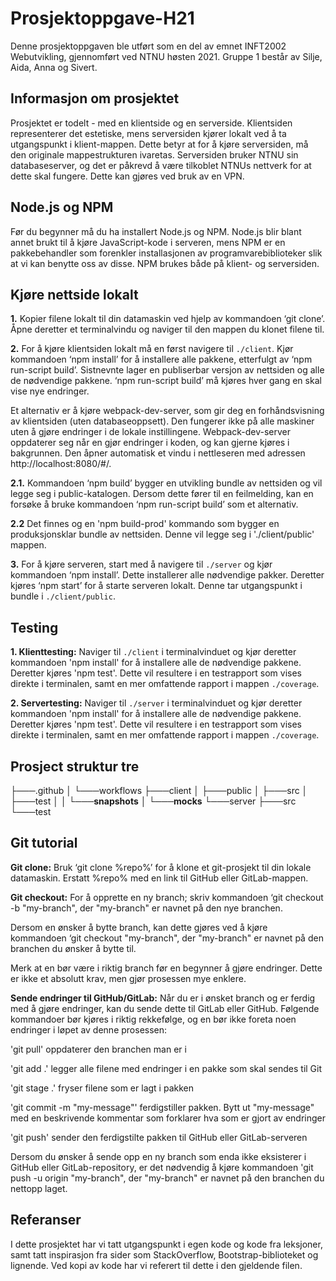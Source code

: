 # Prosjektoppgave-H21
Denne prosjektoppgaven ble utført som en del av emnet INFT2002 Webutvikling, gjennomført ved NTNU høsten 2021. Gruppe 1 består av Silje, Aida, Anna og Sivert.



## Informasjon om prosjektet
Prosjektet er todelt - med en klientside og en serverside. Klientsiden representerer det estetiske, mens serversiden kjører lokalt ved å ta utgangspunkt i klient-mappen. Dette betyr at for å kjøre serversiden, må den originale mappestrukturen ivaretas. Serversiden bruker NTNU sin databaseserver, og det er påkrevd å være tilkoblet NTNUs nettverk for at dette skal fungere. Dette kan gjøres ved bruk av en VPN.



## Node.js og NPM 
Før du begynner må du ha installert Node.js og NPM. Node.js blir blant annet brukt til å kjøre JavaScript-kode i serveren, mens NPM er en pakkebehandler som forenkler installasjonen av programvarebiblioteker slik at vi kan benytte oss av disse. NPM brukes både på klient- og serversiden.  



## Kjøre nettside lokalt

**1.** Kopier filene lokalt til din datamaskin ved hjelp av kommandoen ‘git clone’. Åpne deretter et terminalvindu og naviger til den mappen du klonet filene til. 

**2.** For å kjøre klientsiden lokalt må en først navigere til `./client`. Kjør kommandoen ‘npm install’ for å installere alle pakkene, etterfulgt av ‘npm run-script build’. Sistnevnte lager en publiserbar versjon av nettsiden og alle de nødvendige pakkene. ‘npm run-script build’ må kjøres hver gang en skal vise nye endringer. 

Et alternativ er å kjøre webpack-dev-server, som gir deg en forhåndsvisning av klientsiden (uten databaseoppsett). Den fungerer ikke på alle maskiner uten å gjøre endringer i de lokale instillingene. Webpack-dev-server oppdaterer seg når en gjør endringer i koden, og kan gjerne kjøres i bakgrunnen. Den åpner automatisk et vindu i nettleseren med adressen http://localhost:8080/#/.

**2.1.**
Kommandoen ‘npm build’ bygger en utvikling bundle av nettsiden og vil legge seg i public-katalogen. Dersom dette fører til en feilmelding, kan en forsøke å bruke kommandoen ‘npm run-script build’ som et alternativ.

**2.2** 
Det finnes og en 'npm build-prod' kommando som bygger en produksjonsklar bundle av nettsiden. Denne vil legge seg i './client/public' mappen. 

**3.** For å kjøre serveren, start med å navigere til `./server` og kjør kommandoen ‘npm install’. Dette installerer alle nødvendige pakker. Deretter kjøres ‘npm start’ for å starte serveren lokalt. Denne tar utgangspunkt i bundle i `./client/public`. 


## Testing

**1. Klienttesting:** Naviger til `./client` i terminalvinduet og kjør deretter kommandoen 'npm install' for å installere alle de nødvendige pakkene. Deretter kjøres 'npm test'. Dette vil resultere i en testrapport som vises direkte i terminalen, samt en mer omfattende rapport i mappen `./coverage`.

**2. Servertesting:** Naviger til `./server` i terminalvinduet og kjør deretter kommandoen 'npm install' for å installere alle de nødvendige pakkene. Deretter kjøres 'npm test'. Dette vil resultere i en testrapport som vises direkte i terminalen, samt en mer omfattende rapport i mappen `./coverage`.


## Prosject struktur tre

├───.github
│   └───workflows
├───client
│   ├───public
│   ├───src
│   ├───test
│   │   └───__snapshots__
│   └───__mocks__
└───server
    ├───src
    └───test

## Git tutorial

**Git clone:** Bruk ‘git clone %repo%’ for å klone et git-prosjekt til din lokale datamaskin. Erstatt %repo% med en link til GitHub eller GitLab-mappen. 


**Git checkout:** For å opprette en ny branch; skriv kommandoen ‘git checkout -b "my-branch", der "my-branch" er navnet på den nye branchen.

Dersom en ønsker å bytte branch, kan dette gjøres ved å kjøre kommandoen ‘git checkout "my-branch", der "my-branch" er navnet på den branchen du ønsker å bytte til.

Merk at en bør være i riktig branch før en begynner å gjøre endringer. Dette er ikke et absolutt krav, men gjør prosessen mye enklere. 


**Sende endringer til GitHub/GitLab:** Når du er i ønsket branch og er ferdig med å gjøre endringer, kan du sende dette til GitLab eller GitHub. Følgende kommandoer bør kjøres i riktig rekkefølge, og en bør ikke foreta noen endringer i løpet av denne prosessen:


'git pull' oppdaterer den branchen man er i 


'git add .' legger alle filene med endringer i en pakke som skal sendes til Git 


'git stage .' fryser filene som er lagt i pakken


'git commit -m "my-message"' ferdigstiller pakken. Bytt ut "my-message" med en beskrivende kommentar som forklarer hva som er gjort av endringer


'git push' sender den ferdigstilte pakken til GitHub eller GitLab-serveren


Dersom du ønsker å sende opp en ny branch som enda ikke eksisterer i GitHub eller GitLab-repository, er det nødvendig å kjøre kommandoen 'git push -u origin "my-branch", der "my-branch" er navnet på den branchen du nettopp laget.


## Referanser
I dette prosjektet har vi tatt utgangspunkt i egen kode og kode fra leksjoner, samt tatt inspirasjon fra sider som StackOverflow, Bootstrap-biblioteket og lignende. Ved kopi av kode har vi referert til dette i den gjeldende filen.
